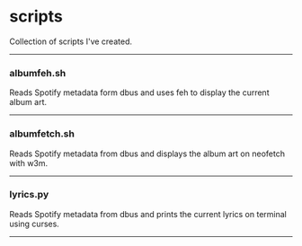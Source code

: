 # scripts
Collection of scripts I've created.

----------------


### albumfeh.sh

Reads Spotify metadata form dbus and uses feh to display the current album art.

-----------------


### albumfetch.sh

Reads Spotify metadata from dbus and displays the album art on neofetch with w3m.

------------------


### lyrics.py

Reads Spotify metadata from dbus and prints the current lyrics on terminal using curses.

-------------------



